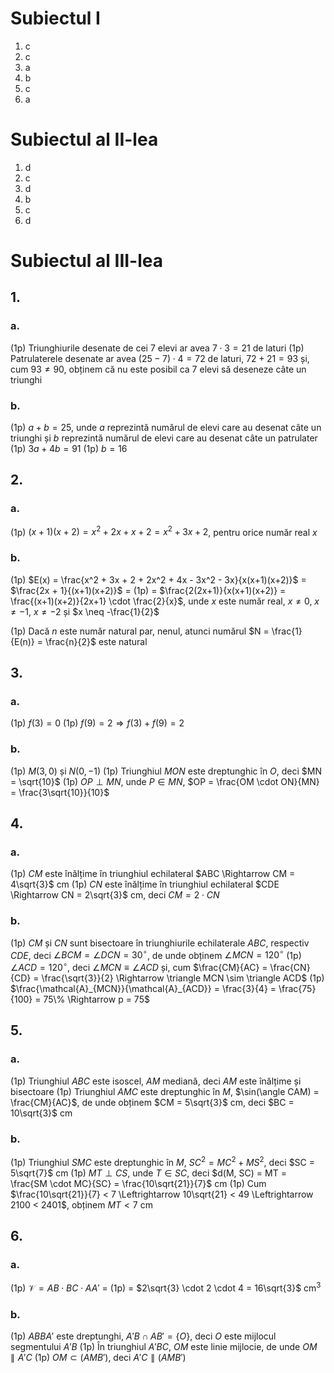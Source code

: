 # Subiectul I

1. c
2. c
3. a
4. b
5. c
6. a

# Subiectul al II-lea

1. d
2. c
3. d
4. b
5. c
6. d

# Subiectul al III-lea

## 1.

### a.

(1p) Triunghiurile desenate de cei 7 elevi ar avea $7 \cdot 3 = 21$ de laturi
(1p) Patrulaterele desenate ar avea $(25 - 7) \cdot 4 = 72$ de laturi, $72 + 21 = 93$ și, cum $93 \not = 90$, obținem că nu este posibil ca 7 elevi să deseneze câte un triunghi

### b.

(1p) $a + b = 25$, unde $a$ reprezintă numărul de elevi care au desenat câte un triunghi și $b$ reprezintă numărul de elevi care au desenat câte un patrulater
(1p) $3a + 4b = 91$
(1p) $b = 16$

## 2.

### a.

(1p) $(x+1)(x+2) = x^2 + 2x + x + 2 = x^2 + 3x + 2$, pentru orice număr real $x$

### b.

(1p) $E(x) = \frac{x^2 + 3x + 2 + 2x^2 + 4x - 3x^2 - 3x}{x(x+1)(x+2)}$ = $\frac{2x + 1}{(x+1)(x+2)}$ =
(1p) = $\frac{2(2x+1)}{x(x+1)(x+2)} = \frac{(x+1)(x+2)}{2x+1} \cdot \frac{2}{x}$, unde $x$ este număr real, $x \neq 0$, $x \neq -1$, $x \neq -2$ și $x \neq -\frac{1}{2}$

(1p) Dacă $n$ este număr natural par, nenul, atunci numărul $N = \frac{1}{E(n)} = \frac{n}{2}$ este natural

## 3.

### a.

(1p) $f(3) = 0$
(1p) $f(9) = 2 \Rightarrow f(3) + f(9) = 2$

### b.

(1p) $M(3, 0)$ și $N(0, -1)$
(1p) Triunghiul $MON$ este dreptunghic în $O$, deci $MN = \sqrt{10}$
(1p) $OP \perp MN$, unde $P \in MN$, $OP = \frac{OM \cdot ON}{MN} = \frac{3\sqrt{10}}{10}$

## 4.

### a.

(1p) $CM$ este înălțime în triunghiul echilateral $ABC \Rightarrow CM = 4\sqrt{3}$ cm
(1p) $CN$ este înălțime în triunghiul echilateral $CDE \Rightarrow CN = 2\sqrt{3}$ cm, deci $CM = 2 \cdot CN$

### b.

(1p) $CM$ și $CN$ sunt bisectoare în triunghiurile echilaterale $ABC$, respectiv $CDE$, deci $\angle BCM = \angle DCN = 30^\circ$, de unde obținem $\angle MCN = 120^\circ$
(1p) $\angle ACD = 120^\circ$, deci $\angle MCN \equiv \angle ACD$ și, cum $\frac{CM}{AC} = \frac{CN}{CD} = \frac{\sqrt{3}}{2} \Rightarrow \triangle MCN \sim \triangle ACD$
(1p) $\frac{\mathcal{A}_{MCN}}{\mathcal{A}_{ACD}} = \frac{3}{4} = \frac{75}{100} = 75\% \Rightarrow p = 75$

## 5.

### a.

(1p) Triunghiul $ABC$ este isoscel, $AM$ mediană, deci $AM$ este înălțime și bisectoare
(1p) Triunghiul $AMC$ este dreptunghic în $M$, $\sin(\angle CAM) = \frac{CM}{AC}$, de unde obținem $CM = 5\sqrt{3}$ cm, deci $BC = 10\sqrt{3}$ cm

### b.

(1p) Triunghiul $SMC$ este dreptunghic în $M$, $SC^2 = MC^2 + MS^2$, deci $SC = 5\sqrt{7}$ cm
(1p) $MT \perp CS$, unde $T \in SC$, deci $d(M, SC) = MT = \frac{SM \cdot MC}{SC} = \frac{10\sqrt{21}}{7}$ cm
(1p) Cum $\frac{10\sqrt{21}}{7} < 7 \Leftrightarrow 10\sqrt{21} < 49 \Leftrightarrow 2100 < 2401$, obținem $MT < 7$ cm

## 6.

### a.

(1p) $\mathcal{V} = AB \cdot BC \cdot AA'$ =
(1p) = $2\sqrt{3} \cdot 2 \cdot 4 = 16\sqrt{3}$ cm$^3$

### b.

(1p) $ABBA'$ este dreptunghi, $A'B \cap AB' = \{O\}$, deci $O$ este mijlocul segmentului $A'B$
(1p) În triunghiul $A'BC$, $OM$ este linie mijlocie, de unde $OM \parallel A'C$
(1p) $OM \subset (AMB')$, deci $A'C \parallel (AMB')$
